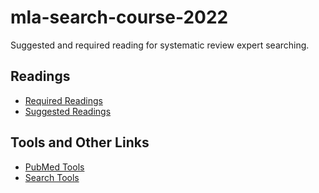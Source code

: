 # mla-search-course-2022
Suggested and required reading for systematic review expert searching.

## Readings
- [Required Readings](https://github.com/carrieprice78/mla-search-course-2022/blob/main/required-readings.md)
- [Suggested Readings](https://github.com/carrieprice78/mla-search-course-2022/blob/main/suggested-readings.md)

## Tools and Other Links
- [PubMed Tools](https://github.com/carrieprice78/mla-search-course-2022/blob/main/pubmed-tools.md)
- [Search Tools](https://github.com/carrieprice78/mla-search-course-2022/blob/main/search-tools.md)

